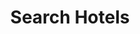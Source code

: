 ---
title: Search Hotels
api:
  file: TravClan-Hotels-Partner-APIs.json
  operationId: post_api-v2-hotels-search
hidden: false
---